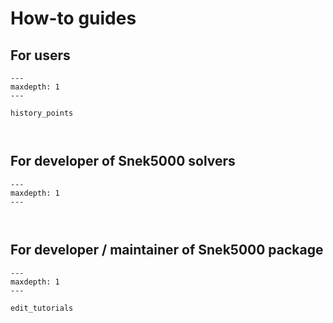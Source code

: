 # How-to guides

## For users

```{toctree}
---
maxdepth: 1
---

history_points



```

## For developer of Snek5000 solvers

```{toctree}
---
maxdepth: 1
---



```

## For developer / maintainer of Snek5000 package

```{toctree}
---
maxdepth: 1
---

edit_tutorials


```
